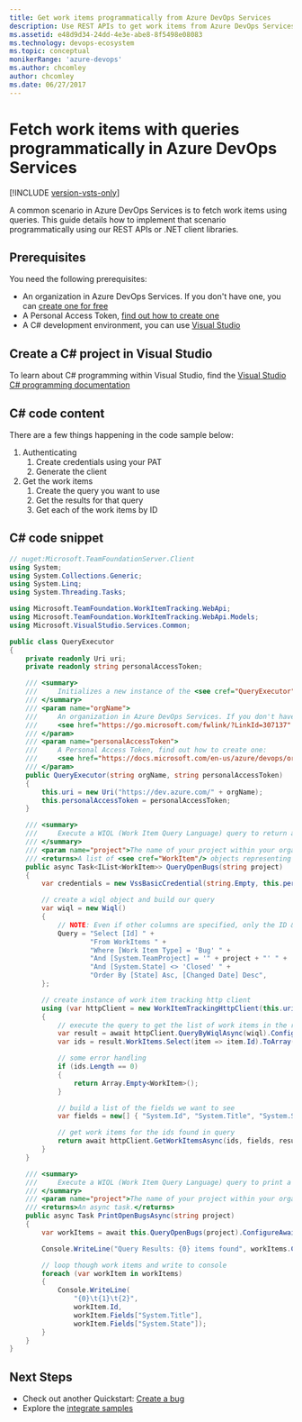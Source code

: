 ```yaml
---
title: Get work items programmatically from Azure DevOps Services
description: Use REST APIs to get work items from Azure DevOps Services with queries in your own custom apps.
ms.assetid: e48d9d34-24dd-4e3e-abe8-8f5498e08083
ms.technology: devops-ecosystem
ms.topic: conceptual
monikerRange: 'azure-devops'
ms.author: chcomley
author: chcomley
ms.date: 06/27/2017
---
```


# Fetch work items with queries programmatically in Azure DevOps Services

[!INCLUDE [version-vsts-only](../../includes/version-vsts-only.md)]

A common scenario in Azure DevOps Services is to fetch work items using queries. This guide details how to implement that scenario programmatically using our REST APIs or .NET client libraries. 

## Prerequisites
You need the following prerequisites:

* An organization in Azure DevOps Services. If you don't have one, you can [create one for free](https://go.microsoft.com/fwlink/?LinkId=307137)
* A Personal Access Token, [find out how to create one](../../organizations/accounts/use-personal-access-tokens-to-authenticate.md)
* A C# development environment, you can use [Visual Studio](https://visualstudio.microsoft.com/vs/)

## Create a C# project in Visual Studio

To learn about C# programming within Visual Studio, find the [Visual Studio C# programming documentation](/dotnet/csharp/programming-guide/inside-a-program/)

## C# code content
There are a few things happening in the code sample below:

1. Authenticating
   1. Create credentials using your PAT
   2. Generate the client
2. Get the work items
   1. Create the query you want to use
   2. Get the results for that query
   3. Get each of the work items by ID

## C# code snippet
```cs
// nuget:Microsoft.TeamFoundationServer.Client
using System;
using System.Collections.Generic;
using System.Linq;
using System.Threading.Tasks;

using Microsoft.TeamFoundation.WorkItemTracking.WebApi;
using Microsoft.TeamFoundation.WorkItemTracking.WebApi.Models;
using Microsoft.VisualStudio.Services.Common;

public class QueryExecutor
{
    private readonly Uri uri;
    private readonly string personalAccessToken;

    /// <summary>
    ///     Initializes a new instance of the <see cref="QueryExecutor" /> class.
    /// </summary>
    /// <param name="orgName">
    ///     An organization in Azure DevOps Services. If you don't have one, you can create one for free:
    ///     <see href="https://go.microsoft.com/fwlink/?LinkId=307137" />.
    /// </param>
    /// <param name="personalAccessToken">
    ///     A Personal Access Token, find out how to create one:
    ///     <see href="https://docs.microsoft.com/en-us/azure/devops/organizations/accounts/use-personal-access-tokens-to-authenticate?view=azure-devops" />.
    /// </param>
    public QueryExecutor(string orgName, string personalAccessToken)
    {
        this.uri = new Uri("https://dev.azure.com/" + orgName);
        this.personalAccessToken = personalAccessToken;
    }

    /// <summary>
    ///     Execute a WIQL (Work Item Query Language) query to return a list of open bugs.
    /// </summary>
    /// <param name="project">The name of your project within your organization.</param>
    /// <returns>A list of <see cref="WorkItem"/> objects representing all the open bugs.</returns>
    public async Task<IList<WorkItem>> QueryOpenBugs(string project)
    {
        var credentials = new VssBasicCredential(string.Empty, this.personalAccessToken);

        // create a wiql object and build our query
        var wiql = new Wiql()
        {
            // NOTE: Even if other columns are specified, only the ID & URL will be available in the WorkItemReference
            Query = "Select [Id] " +
                    "From WorkItems " +
                    "Where [Work Item Type] = 'Bug' " +
                    "And [System.TeamProject] = '" + project + "' " +
                    "And [System.State] <> 'Closed' " +
                    "Order By [State] Asc, [Changed Date] Desc",
        };

        // create instance of work item tracking http client
        using (var httpClient = new WorkItemTrackingHttpClient(this.uri, credentials))
        {
            // execute the query to get the list of work items in the results
            var result = await httpClient.QueryByWiqlAsync(wiql).ConfigureAwait(false);
            var ids = result.WorkItems.Select(item => item.Id).ToArray();

            // some error handling
            if (ids.Length == 0)
            {
                return Array.Empty<WorkItem>();
            }

            // build a list of the fields we want to see
            var fields = new[] { "System.Id", "System.Title", "System.State" };

            // get work items for the ids found in query
            return await httpClient.GetWorkItemsAsync(ids, fields, result.AsOf).ConfigureAwait(false);
        }
    }

    /// <summary>
    ///     Execute a WIQL (Work Item Query Language) query to print a list of open bugs.
    /// </summary>
    /// <param name="project">The name of your project within your organization.</param>
    /// <returns>An async task.</returns>
    public async Task PrintOpenBugsAsync(string project)
    {
        var workItems = await this.QueryOpenBugs(project).ConfigureAwait(false);

        Console.WriteLine("Query Results: {0} items found", workItems.Count);

        // loop though work items and write to console
        foreach (var workItem in workItems)
        {
            Console.WriteLine(
                "{0}\t{1}\t{2}",
                workItem.Id,
                workItem.Fields["System.Title"],
                workItem.Fields["System.State"]);
        }
    }
}
```

## Next Steps

* Check out another Quickstart: [Create a bug](./create-bug-quickstart.md)
* Explore the [integrate samples](../get-started/client-libraries/samples.md)
